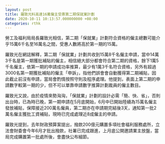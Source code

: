 ```yaml
---
layout: post
title: 羅致光料高達16萬僱主受惠第二期保就業計劃
date: 2020-10-11 10:13:57.000000000 +08:00
categories: rthk
---
```


勞工及福利局局長羅致光相信，第二期「保就業」計劃符合資格的僱主總數可能介乎15萬6千名至16萬名之間，受惠人數將高於第一期的15萬。

羅致光在網誌解釋，第二期「保就業」計劃共收到15萬8千名僱主申請，當中14萬3千名是第一期獲批補貼的僱主，相信絕大部分都會符合第二期的資格，餘下1萬5千名僱主，依第一期的申請成功率推算，最少有1萬3千名符合資格，另外有超過3000名第一期獲批補貼的僱主「申訴」，指他們誤會會自動獲得第二期補貼，因此截止前沒有申請，當局會酌情按照守則及程序處理。他提到，表面上第二期的申請數字較第一期的少，但不可以單靠申請數字推算計劃裁員的僱主數目。

羅致光又說，由於疫情來勢洶洶，「保就業」計劃的設計必需「簡、快、省」，否則出台時，已為時已晚，第一期申請在5月底開始，6月中已開始陸續為15萬名僱主發放補貼，保障接近200萬名僱員，第二期亦在申請期完結後3天，通知第一批2萬名僱主獲批工資補貼，現時已完成處理近8成僱主的申請。

羅致光提到，去年財政預算案提出，撥款200億元購置多項社會福利服務處所，立法會財委會今年6月才批出撥款，社署已完成跟進，上月底公開邀請業主放盤，當局完成購置第一批處所後，會盡快公布細節。
